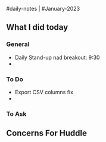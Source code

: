 #daily-notes | #January-2023

## What I did today


### General

- Daily Stand-up nad breakout: 9:30
- 

### To Do
- Export CSV columns fix
- 


### To Ask


## Concerns For Huddle

